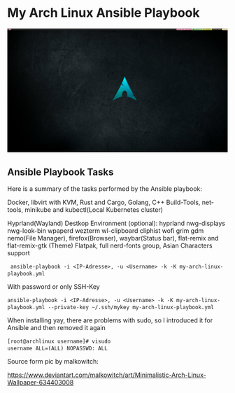 # My Arch Linux Ansible Playbook

![Screenshot](screenshot.jpg)

## Ansible Playbook Tasks

Here is a summary of the tasks performed by the Ansible playbook:

Docker, libvirt with KVM, Rust and Cargo, Golang, C++ Build-Tools, net-tools, minikube and kubectl(Local Kubernetes cluster)

Hyprland(Wayland) Destkop Environment (optional):
hyprland nwg-displays nwg-look-bin wpaperd wezterm wl-clipboard cliphist wofi grim gdm
nemo(File Manager), firefox(Browser), waybar(Status bar), flat-remix and flat-remix-gtk (Theme)
Flatpak, full nerd-fonts group, Asian Characters support

```
 ansible-playbook -i <IP-Adresse>, -u <Username> -k -K my-arch-linux-playbook.yml
```

With password or only SSH-Key

```
ansible-playbook -i <IP-Adresse>, -u <Username> -k -K my-arch-linux-playbook.yml --private-key ~/.ssh/mykey my-arch-linux-playbook.yml
```

When installing yay, there are problems with sudo, so I introduced it for Ansible and then removed it again

```
[root@archlinux username]# visudo
username ALL=(ALL) NOPASSWD: ALL
```

Source form pic by malkowitch: 

https://www.deviantart.com/malkowitch/art/Minimalistic-Arch-Linux-Wallpaper-634403008

